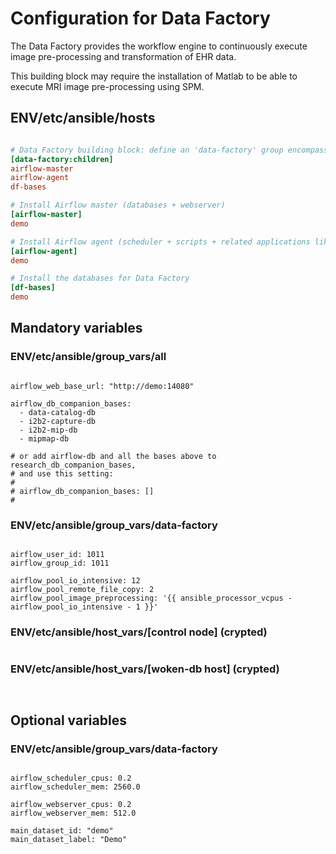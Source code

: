 # Configuration for Data Factory

The Data Factory provides the workflow engine to continuously execute image pre-processing and transformation of EHR data.

This building block may require the installation of Matlab to be able to execute MRI image pre-processing using SPM.

## ENV/etc/ansible/hosts

```ini

# Data Factory building block: define an 'data-factory' group encompassing the configuration of the groups defined below
[data-factory:children]
airflow-master
airflow-agent
df-bases

# Install Airflow master (databases + webserver)
[airflow-master]
demo

# Install Airflow agent (scheduler + scripts + related applications like SPM)
[airflow-agent]
demo

# Install the databases for Data Factory
[df-bases]
demo

```

## Mandatory variables

### ENV/etc/ansible/group_vars/all

```

airflow_web_base_url: "http://demo:14080"

airflow_db_companion_bases:
  - data-catalog-db
  - i2b2-capture-db
  - i2b2-mip-db
  - mipmap-db

# or add airflow-db and all the bases above to research_db_companion_bases,
# and use this setting:
#
# airflow_db_companion_bases: []
#

```

### ENV/etc/ansible/group_vars/data-factory

```

airflow_user_id: 1011
airflow_group_id: 1011

airflow_pool_io_intensive: 12
airflow_pool_remote_file_copy: 2
airflow_pool_image_preprocessing: '{{ ansible_processor_vcpus - airflow_pool_io_intensive - 1 }}'

```

### ENV/etc/ansible/host_vars/[control node] (crypted)

```

```

### ENV/etc/ansible/host_vars/[woken-db host] (crypted)

```


```

## Optional variables

### ENV/etc/ansible/group_vars/data-factory

```

airflow_scheduler_cpus: 0.2
airflow_scheduler_mem: 2560.0

airflow_webserver_cpus: 0.2
airflow_webserver_mem: 512.0

main_dataset_id: "demo"
main_dataset_label: "Demo"

```
